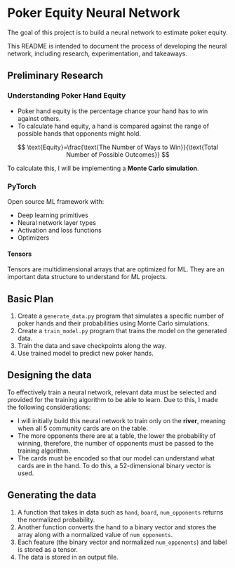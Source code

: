 # Poker Equity Neural Network

The goal of this project is to build a neural network to estimate poker equity.

This README is intended to document the process of developing the neural network, including research, experimentation, and takeaways.

## Preliminary Research

### Understanding Poker Hand Equity

- Poker hand equity is the percentage chance your hand has to win against others.
- To calculate hand equity, a hand is compared against the range of possible hands that opponents might hold.

$$
\text{Equity}=\frac{\text{The Number of Ways to Win}}{\text{Total Number of Possible Outcomes}}
$$

To calculate this, I will be implementing a **Monte Carlo simulation**.

### PyTorch

Open source ML framework with:

- Deep learning primitives
- Neural network layer types
- Activation and loss functions
- Optimizers

#### Tensors

Tensors are multidimensional arrays that are optimized for ML. They are an important data structure to understand for ML projects.

## Basic Plan

1. Create a `generate_data.py` program that simulates a specific number of poker hands and their probabilities using Monte Carlo simulations.
2. Create a `train_model.py` program that trains the model on the generated data.
3. Train the data and save checkpoints along the way.
4. Use trained model to predict new poker hands.

## Designing the data

To effectively train a neural network, relevant data must be selected and provided for the training algorithm to be able to learn. Due to this, I made the following considerations:

- I will initially build this neural network to train only on the **river**, meaning when all 5 community cards are on the table.
- The more opponents there are at a table, the lower the probability of winning, therefore, the number of opponents must be passed to the training algorithm.
- The cards must be encoded so that our model can understand what cards are in the hand. To do this, a 52-dimensional binary vector is used.

## Generating the data

1. A function that takes in data such as `hand`, `board`, `num_opponents` returns the normalized probability.
2. Another function converts the hand to a binary vector and stores the array along with a normalized value of `num_opponents`.
3. Each feature (the binary vector and normalized `num_opponents`) and label is stored as a tensor.
4. The data is stored in an output file.
